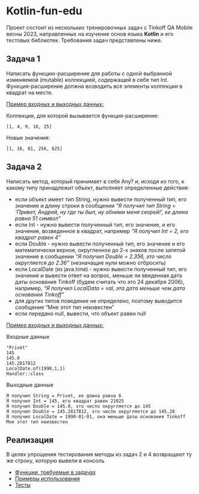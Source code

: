 # Kotlin-fun-edu
Проект состоит из нескольких тренировочных задач c Tinkoff QA Mobile весны 2023, 
направленных на изучение основ языка **Kotlin** и его тестовых библиотек.
Требования задач представлены ниже.

## Задача 1
Написать функцию-расширение для работы с одной выбранной изменяемой (mutable) коллекцией, содержащей в себе тип Int.
Функция-расширение должна возводить все элементы коллекции в квадрат на месте.

<u>Пример входных и выходных данных:</u>

Коллекция, для которой вызывается функция-расширение:
```
[1, 4, 9, 16, 25]
```
Новые значения:
```
[1, 16, 81, 256, 625]
```
## Задача 2
Написать метод, который принимает в себя Any? и, исходя из того,
к какому типу принадлежит объект, выполняет определенные действия:

- если объект имеет тип String, нужно вывести полученный тип, его значение и длину строки в сообщении
*“Я получил тип String = ‘Привет, Андрей, ну где ты был, ну обними меня скорей!’, ее длина равна 51 символ”*
- если Int - нужно вывести полученный тип, его значение, и его значение, возведенное в квадрат, например
*“Я получил Int = 2, его квадрат равен 4”*
- если Double - нужно вывести полученный тип, его значение и его математически верное,
округленное до 2-х знаков после запятой значение в сообщении
*“Я получил Double = 2.356, это число округляется до 2.36”* (незначащие нули можно отбросить)
- если LocalDate (из java.time) - нужно вывести полученный тип, его значение и вывести ответ на вопрос,
меньше ли введенная дата даты основания Tinkoff (будем считать что это 24 декабря 2006), например,
*“Я получил LocalData = val, эта дата меньше чем дата основания Tinkoff”*
- для других типов поведение не определено, поэтому выводится сообщение “Мне этот тип неизвестен”
- если передано null, вывести, что объект равен null

<u>Пример входных и выходных данных:</u>

Входные данные
```
"Privet"
145
145.0
145.2817812
LocalDate.of(1990,1,1)
Handler::class
```
Выходные данные
```
Я получил String = Privet, ее длина равна 6
Я получил Int = 145, его квадрат равен 21025
Я получил Double = 145.0, это число округляется до 145
Я получил Double = 145.2817812, это число округляется до 145.28
Я получил LocalDate = 1990-01-01, она меньше даты основания Tinkoff
Мне этот тип неизвестен
```




## Реализация
В целях упрощения тестирования методы из задач 2 и 4 возвращают ту же строку, которую вывели в консоль
- [Функции, требуемые в задачах](/src/main/kotlin/ru/tinkoff/fintech)
- [Примеры использования](/src/main/kotlin/Main.kt)
- [Тесты](/src/test/kotlin/ru/tinkoff/fintech)

